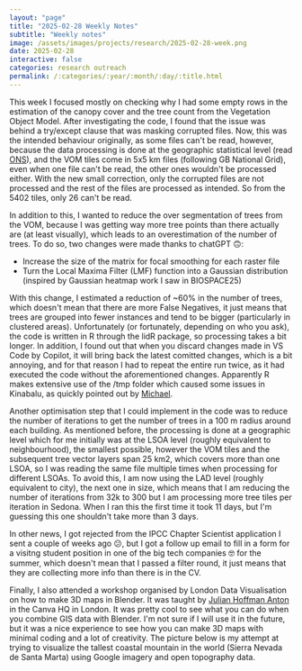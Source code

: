 ```yaml
---
layout: "page"
title: "2025-02-28 Weekly Notes"
subtitle: "Weekly notes"
image: /assets/images/projects/research/2025-02-28-week.png
date: 2025-02-28
interactive: false
categories: research outreach
permalink: /:categories/:year/:month/:day/:title.html
---
```


This week I focused mostly on checking why I had some empty rows in the estimation of the canopy cover and the tree count from the Vegetation Object Model. After investigating the code, I found that the issue was behind a try/except clause that was masking corrupted files. Now, this was the intended behaviour originally, as some files can't be read, however, because the data processing is done at the geographic statistical level (read [ONS](https://www.ons.gov.uk/census/census2021dictionary/areatypedefinitions)), and the VOM tiles come in 5x5 km files (following GB National Grid), even when one file can't be read, the other ones wouldn't be processed either. With the new small correction, only the corrupted files are not processed and the rest of the files are processed as intended. So from the 5402 tiles, only 26 can't be read.

In addition to this, I wanted to reduce the over segmentation of trees from the VOM, because I was getting way more tree points than there actually are (at least visually), which leads to an overestimation of the number of trees. To do so, two changes were made thanks to chatGPT 🙃:

- Increase the size of the matrix for focal smoothing for each raster file
- Turn the Local Maxima Filter (LMF) function into a Gaussian distribution (inspired by Gaussian heatmap work I saw in BIOSPACE25)

With this change, I estimated a reduction of ~60% in the number of trees, which doesn't mean that there are more False Negatives, it just means that trees are grouped into fewer instances and tend to be bigger (particularly in clustered areas).
Unfortunately (or fortunately, depending on who you ask), the code is written in R through the lidR package, so processing takes a bit longer. In addition, I found out that when you discard changes made in VS Code by Copilot, it will bring back the latest comitted changes, which is a bit annoying, and for that reason I had to repeat the entire run twice, as it had executed the code without the aforementioned changes. Apparently R makes extensive use of the /tmp folder which caused some issues in Kinabalu, as quickly pointed out by [Michael](https://digitalflapjack.com/).

Another optimisation step that I could implement in the code was to reduce the number of iterations to get the number of trees in a 100 m radius around each building. As mentioned before, the processing is done at a geographic level which for me initially was at the LSOA level (roughly equivalent to neighbourhood), the smallest possible, however the VOM tiles and the subsequent tree vector layers span 25 km2, which covers more than one LSOA, so I was reading the same file multiple times when processing for different LSOAs. To avoid this, I am now using the LAD level (roughly equivalent to city), the next one in size, which means that I am reducing the number of iterations from 32k to 300 but I am processing more tree tiles per iteration in Sedona. When I ran this the first time it took 11 days, but I'm guessing this one shouldn't take more than 3 days.

In other news, I got rejected from the IPCC Chapter Scientist application I sent a couple of weeks ago 😕, but I got a follow up email to fill in a form for a visitng student position in one of the big tech companies 🤓 for the summer, which doesn't mean that I passed a filter round, it just means that they are collecting more info than there is in the CV.

Finally, I also attended a workshop organised by London Data Visualisation on how to make 3D maps in Blender. It was taught by [Julian Hoffman Anton](https://www.julian-hoffmann-anton.com/) in the Canva HQ in London. It was pretty cool to see what you can do when you combine GIS data with Blender. I'm not sure if I will use it in the future, but it was a nice experience to see how you can make 3D maps with minimal coding and a lot of creativity. The picture below is my attempt at trying to visualize the tallest coastal mountain in the world (Sierra Nevada de Santa Marta) using Google imagery and open topography data.